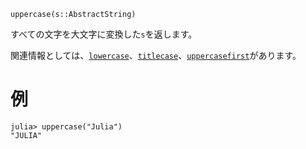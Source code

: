 ```
uppercase(s::AbstractString)
```

すべての文字を大文字に変換した`s`を返します。

関連情報としては、[`lowercase`](@ref)、[`titlecase`](@ref)、[`uppercasefirst`](@ref)があります。

# 例

```jldoctest
julia> uppercase("Julia")
"JULIA"
```
